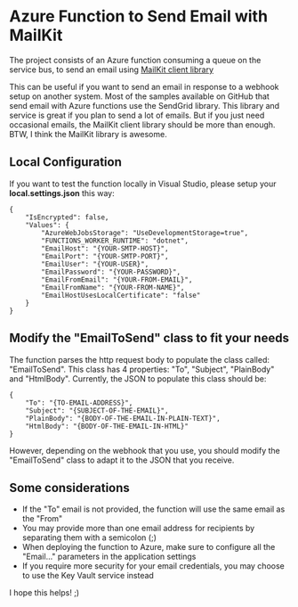 # Azure Function to Send Email with MailKit

The project consists of an Azure function consuming a queue on the service bus, to send an email using [MailKit client library](https://github.com/jstedfast/MailKit)

This can be useful if you want to send an email in response to a webhook setup on another system.  Most of the samples available on GitHub that send email with Azure functions use the SendGrid library.  This library and service is great if you plan to send a lot of emails.  But if you just need occasional emails, the MailKit client library should be more than enough. BTW, I think the MailKit library is awesome.

## Local Configuration

If you want to test the function locally in Visual Studio, please setup your **local.settings.json** this way:

```
{
	"IsEncrypted": false,
	"Values": {
		"AzureWebJobsStorage": "UseDevelopmentStorage=true",
		"FUNCTIONS_WORKER_RUNTIME": "dotnet",
		"EmailHost": "{YOUR-SMTP-HOST}",
		"EmailPort": "{YOUR-SMTP-PORT}",
		"EmailUser": "{YOUR-USER}",
		"EmailPassword": "{YOUR-PASSWORD}",
		"EmailFromEmail": "{YOUR-FROM-EMAIL}",
		"EmailFromName": "{YOUR-FROM-NAME}",
		"EmailHostUsesLocalCertificate": "false"
	}
}
```

## Modify the "EmailToSend" class to fit your needs

The function parses the http request body to populate the class called: "EmailToSend". This class has 4 properties: "To", "Subject", "PlainBody" and "HtmlBody".  Currently, the JSON to populate this class should be:

```
{
	"To": "{TO-EMAIL-ADDRESS}",
	"Subject": "{SUBJECT-OF-THE-EMAIL}",
	"PlainBody": "{BODY-OF-THE-EMAIL-IN-PLAIN-TEXT}",
	"HtmlBody": "{BODY-OF-THE-EMAIL-IN-HTML}"
}
```

However, depending on the webhook that you use, you should modify the "EmailToSend" class to adapt it to the JSON that you receive.

## Some considerations
* If the "To" email is not provided, the function will use the same email as the "From"
* You may provide more than one email address for recipients by separating them with a semicolon (;)
* When deploying the function to Azure, make sure to configure all the "Email..." parameters in the application settings
* If you require more security for your email credentials, you may choose to use the Key Vault service instead

I hope this helps! ;)